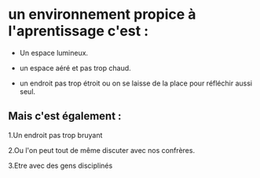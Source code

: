 # un environnement propice à l'aprentissage c'est :

+ Un espace lumineux.

+ un espace aéré et pas trop chaud.

+ un endroit pas trop étroit ou on se laisse de la place pour réfléchir aussi seul.

## Mais c'est également :

1.Un endroit pas trop bruyant

2.Ou l'on peut tout de même discuter avec nos confrères.

3.Etre avec des gens disciplinés
